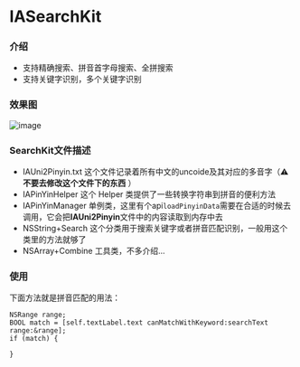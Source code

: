 # IASearchKit

### 介绍
* 支持精确搜索、拼音首字母搜索、全拼搜索
* 支持关键字识别，多个关键字识别

### 效果图
![image](https://github.com/CranzCapatain/IASearchKit/edit/master/Search.gif)

### SearchKit文件描述
* IAUni2Pinyin.txt
这个文件记录着所有中文的uncoide及其对应的多音字（⚠️ **不要去修改这个文件下的东西** ）
* IAPinYinHelper
这个 Helper 类提供了一些转换字符串到拼音的便利方法
* IAPinYinManager
单例类，这里有个api`loadPinyinData`需要在合适的时候去调用，它会把**IAUni2Pinyin**文件中的内容读取到内存中去
* NSString+Search
这个分类用于搜索关键字或者拼音匹配识别，一般用这个类里的方法就够了
* NSArray+Combine
工具类，不多介绍...

### 使用
下面方法就是拼音匹配的用法：

```
NSRange range;
BOOL match = [self.textLabel.text canMatchWithKeyword:searchText range:&range];
if (match) {

}
```
